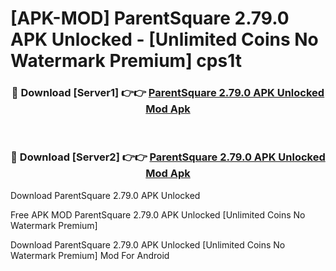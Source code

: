 # [APK-MOD] ParentSquare 2.79.0 APK Unlocked - [Unlimited Coins No Watermark Premium] cps1t



<div align="center">
<h3>🔴 Download [Server1] 👉👉 <a href="https://momento.my/?title=ParentSquare_2.79.0_APK_Unlocked">ParentSquare 2.79.0 APK Unlocked Mod Apk</a></h3><br>

<h3>🔴 Download [Server2] 👉👉 <a href="https://momento.my/?title=ParentSquare_2.79.0_APK_Unlocked">ParentSquare 2.79.0 APK Unlocked Mod Apk</a></h3>
</div>



Download ParentSquare 2.79.0 APK Unlocked 

Free APK MOD ParentSquare 2.79.0 APK Unlocked [Unlimited Coins No Watermark Premium]

Download ParentSquare 2.79.0 APK Unlocked [Unlimited Coins No Watermark Premium] Mod For Android
